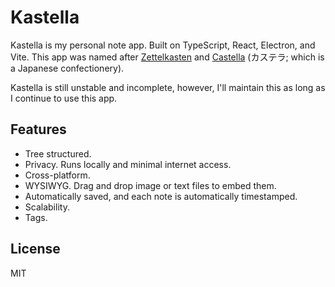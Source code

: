 # Kastella

Kastella is my personal note app. Built on TypeScript, React, Electron, and Vite. This app was named after [Zettelkasten](https://en.wikipedia.org/wiki/Zettelkasten) and [Castella](https://en.wikipedia.org/wiki/Castella) (カステラ; which is a Japanese confectionery).

Kastella is still unstable and incomplete, however, I'll maintain this as long as I continue to use this app.

## Features

- Tree structured.
- Privacy. Runs locally and minimal internet access.
- Cross-platform.
- WYSIWYG. Drag and drop image or text files to embed them.
- Automatically saved, and each note is automatically timestamped.
- Scalability.
- Tags.

## License

MIT
